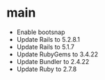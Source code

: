# main

* Enable bootsnap
* Update Rails to 5.2.8.1
* Update Rails to 5.1.7
* Update RubyGems to 3.4.22
* Update Bundler to 2.4.22
* Update Ruby to 2.7.8
